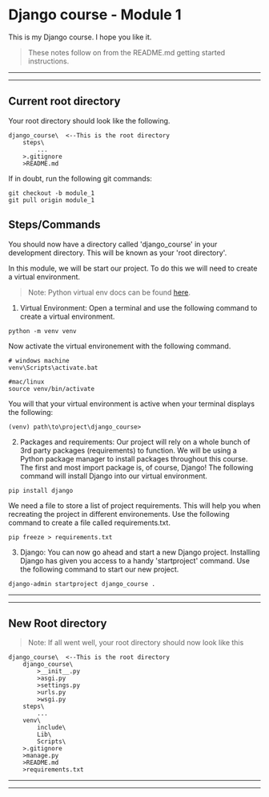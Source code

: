 # Django course - Module 1
This is my Django course. I hope you like it.

> These notes follow on from the README.md getting started instructions.
***
***

## Current root directory
Your root directory should look like the following.
```
django_course\  <--This is the root directory
    steps\
        ...
    >.gitignore
    >README.md
```
If in doubt, run the following git commands:
```
git checkout -b module_1
git pull origin module_1
```

## Steps/Commands
You should now have a directory called 'django_course' in your development directory. This will be known as your 'root directory'.

In this module, we will be start our project. To do this we will need to create a virtual environment.
>Note: Python virtual env docs can be found [here](https://docs.python.org/3/tutorial/venv.html).

1) Virtual Environment: Open a terminal and use the following command to create a virtual environment. 
```
python -m venv venv
```
Now activate the virtual environement with the following command.
```
# windows machine
venv\Scripts\activate.bat

#mac/linux
source venv/bin/activate
```
You will that your virtual environment is active when your terminal displays the following:
```
(venv) path\to\project\django_course>
```

2) Packages and requirements: Our project will rely on a whole bunch of 3rd party packages (requirements) to function. We will be using a Python package manager to install packages throughout this course. 
The first and most import package is, of course, Django! The following command will install Django into our virtual environment.
```
pip install django
```
We need a file to store a list of project requirements. This will help you when recreating the project in different environements. Use the following command to create a file called requirements.txt.
```
pip freeze > requirements.txt
```

3) Django: You can now go ahead and start a new Django project. Installing Django has given you access to a handy 'startproject' command. Use the following command to start our new project.
```
django-admin startproject django_course .
```
***
***

## New Root directory
>Note: If all went well, your root directory should now look like this
```
django_course\  <--This is the root directory
    django_course\
        >__init__.py
        >asgi.py
        >settings.py
        >urls.py
        >wsgi.py
    steps\
        ...
    venv\
        include\
        Lib\
        Scripts\
    >.gitignore
    >manage.py
    >README.md
    >requirements.txt
```

***
***
